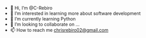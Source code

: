 - 👋 Hi, I’m @C-Rebiro
- 👀 I’m interested in learning more about software development
- 🌱 I’m currently learning Python
- 💞️ I’m looking to collaborate on ...
- 📫 How to reach me chrisrebiro02@gmail.com

<!---
C-Rebiro/C-Rebiro is a ✨ special ✨ repository because its `README.md` (this file) appears on your GitHub profile.
You can click the Preview link to take a look at your changes.
--->
